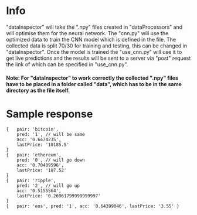 # Info 
"dataInspector" will take the ".npy" files created in "dataProcessors" and will optimise them for the neural network. The "cnn.py" will use the optimized data to train the CNN model which is defined in the file. The collected data is split 70/30 for training and testing, this can be changed in "dataInspector". 
Once the model is trained the "use_cnn.py" will use it to get live predictions and the results will be sent to a server via "post" request the link of which can be specified in "use_cnn.py". 

#### Note: For "dataInspector" to work correctly the collected ".npy" files have to be placed in a folder called "data", which has to be in the same directory as the file itself.  

# Sample response



    {   pair: 'bitcoin',
        pred: '1', // will be same
        acc: '0.6474235',
        lastPrice: '10185.5' 
    }
    {   pair: 'ethereum',
        pred: '0', // will go down
        acc: '0.70409596',
        lastPrice: '187.52' 
    }
    {   pair: 'ripple',
        pred: '2', // will go up
        acc: '0.5155564',
        lastPrice: '0.26961799999999997' 
    }
    {   pair: 'eos', pred: '1', acc: '0.64399046', lastPrice: '3.55' }
